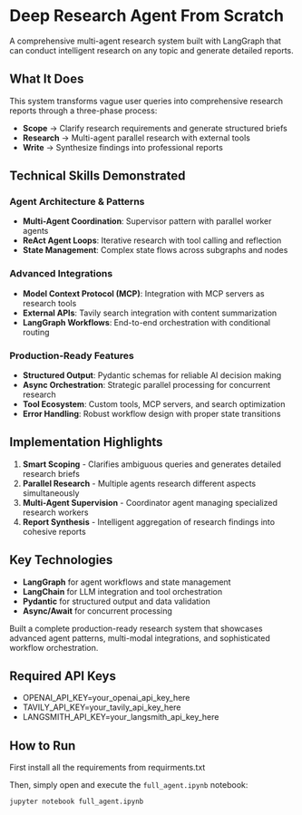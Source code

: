 # Deep Research Agent From Scratch

A comprehensive multi-agent research system built with LangGraph that can conduct intelligent research on any topic and generate detailed reports.

## What It Does

This system transforms vague user queries into comprehensive research reports through a three-phase process:
- **Scope** → Clarify research requirements and generate structured briefs
- **Research** → Multi-agent parallel research with external tools
- **Write** → Synthesize findings into professional reports

## Technical Skills Demonstrated

### Agent Architecture & Patterns
- **Multi-Agent Coordination**: Supervisor pattern with parallel worker agents
- **ReAct Agent Loops**: Iterative research with tool calling and reflection
- **State Management**: Complex state flows across subgraphs and nodes

### Advanced Integrations
- **Model Context Protocol (MCP)**: Integration with MCP servers as research tools
- **External APIs**: Tavily search integration with content summarization
- **LangGraph Workflows**: End-to-end orchestration with conditional routing

### Production-Ready Features
- **Structured Output**: Pydantic schemas for reliable AI decision making
- **Async Orchestration**: Strategic parallel processing for concurrent research
- **Tool Ecosystem**: Custom tools, MCP servers, and search optimization
- **Error Handling**: Robust workflow design with proper state transitions

## Implementation Highlights

1. **Smart Scoping** - Clarifies ambiguous queries and generates detailed research briefs
2. **Parallel Research** - Multiple agents research different aspects simultaneously
3. **Multi-Agent Supervision** - Coordinator agent managing specialized research workers
4. **Report Synthesis** - Intelligent aggregation of research findings into cohesive reports

## Key Technologies

- **LangGraph** for agent workflows and state management
- **LangChain** for LLM integration and tool orchestration  
- **Pydantic** for structured output and data validation
- **Async/Await** for concurrent processing

Built a complete production-ready research system that showcases advanced agent patterns, multi-modal integrations, and sophisticated workflow orchestration.

## Required API Keys
- OPENAI_API_KEY=your_openai_api_key_here
- TAVILY_API_KEY=your_tavily_api_key_here
- LANGSMITH_API_KEY=your_langsmith_api_key_here

## How to Run

First install all the requirements from requirments.txt

Then, simply open and execute the `full_agent.ipynb` notebook:

```bash
jupyter notebook full_agent.ipynb